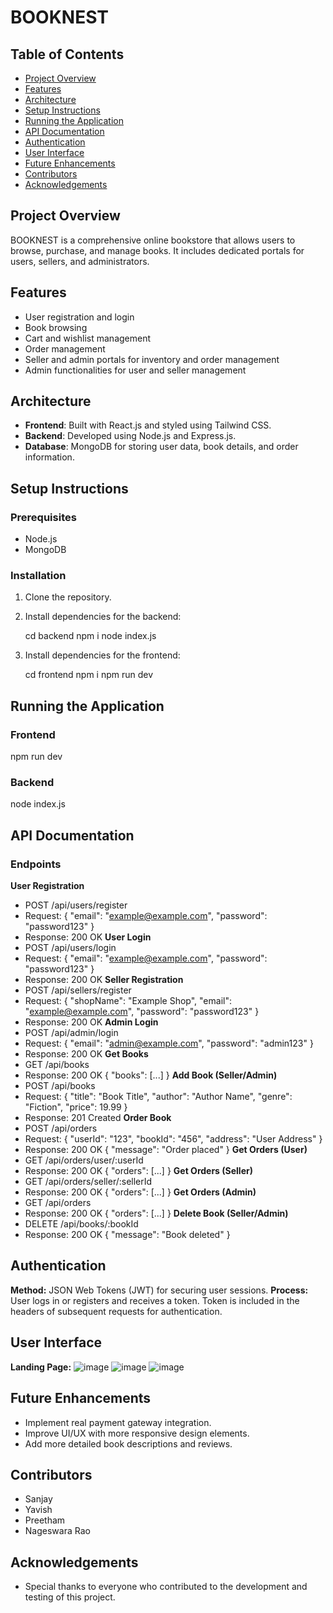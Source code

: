 # BOOKNEST

## Table of Contents
- [Project Overview](#project-overview)
- [Features](#features)
- [Architecture](#architecture)
- [Setup Instructions](#setup-instructions)
- [Running the Application](#running-the-application)
- [API Documentation](#api-documentation)
- [Authentication](#authentication)
- [User Interface](#user-interface)
- [Future Enhancements](#future-enhancements)
- [Contributors](#contributors)
- [Acknowledgements](#acknowledgements)

## Project Overview
BOOKNEST is a comprehensive online bookstore that allows users to browse, purchase, and manage books. It includes dedicated portals for users, sellers, and administrators.

## Features
- User registration and login
- Book browsing
- Cart and wishlist management
- Order management
- Seller and admin portals for inventory and order management
- Admin functionalities for user and seller management

## Architecture
- **Frontend**: Built with React.js and styled using Tailwind CSS.
- **Backend**: Developed using Node.js and Express.js.
- **Database**: MongoDB for storing user data, book details, and order information.

## Setup Instructions
### Prerequisites
- Node.js
- MongoDB

### Installation
1. Clone the repository.
2. Install dependencies for the backend:
   
   cd backend
   npm i
   node index.js
3. Install dependencies for the frontend:

   cd frontend
   npm i
   npm run dev
## Running the Application
### Frontend
   npm run dev
### Backend
   node index.js
## API Documentation
### Endpoints
**User Registration**
 - POST /api/users/register
 - Request: { "email": "example@example.com", "password": "password123" }
 - Response: 200 OK
**User Login**
 - POST /api/users/login
 - Request: { "email": "example@example.com", "password": "password123" }
 - Response: 200 OK
**Seller Registration**
 - POST /api/sellers/register
 - Request: { "shopName": "Example Shop", "email": "example@example.com", "password": "password123" }
 - Response: 200 OK
**Admin Login**
 - POST /api/admin/login
 - Request: { "email": "admin@example.com", "password": "admin123" }
 - Response: 200 OK
**Get Books**
 - GET /api/books
 - Response: 200 OK { "books": [...] }
**Add Book (Seller/Admin)**
 - POST /api/books
 - Request: { "title": "Book Title", "author": "Author Name", "genre": "Fiction", "price": 19.99 }
 - Response: 201 Created
**Order Book**
 - POST /api/orders
 - Request: { "userId": "123", "bookId": "456", "address": "User Address" }
 - Response: 200 OK { "message": "Order placed" }
**Get Orders (User)**
 - GET /api/orders/user/:userId
 - Response: 200 OK { "orders": [...] }
**Get Orders (Seller)**
 - GET /api/orders/seller/:sellerId
 - Response: 200 OK { "orders": [...] }
**Get Orders (Admin)**
 - GET /api/orders
 - Response: 200 OK { "orders": [...] }
**Delete Book (Seller/Admin)**
 - DELETE /api/books/:bookId
 - Response: 200 OK { "message": "Book deleted" }
## Authentication
**Method:** JSON Web Tokens (JWT) for securing user sessions.
**Process:**
User logs in or registers and receives a token.
Token is included in the headers of subsequent requests for authentication.
## User Interface
**Landing Page:** 
![image](https://github.com/user-attachments/assets/1c446e73-bd27-4763-a031-4d75880b8100)
![image](https://github.com/user-attachments/assets/b8a3cd1d-19ec-4f87-a6d2-2cb575304c71)
![image](https://github.com/user-attachments/assets/b1a09e73-dda4-4cee-befb-631cdb4709a7)
## Future Enhancements
 - Implement real payment gateway integration.
 - Improve UI/UX with more responsive design elements.
 - Add more detailed book descriptions and reviews.
## Contributors
 - Sanjay 
 - Yavish 
 - Preetham 
 - Nageswara Rao 
## Acknowledgements
 - Special thanks to everyone who contributed to the development and testing of this project.
